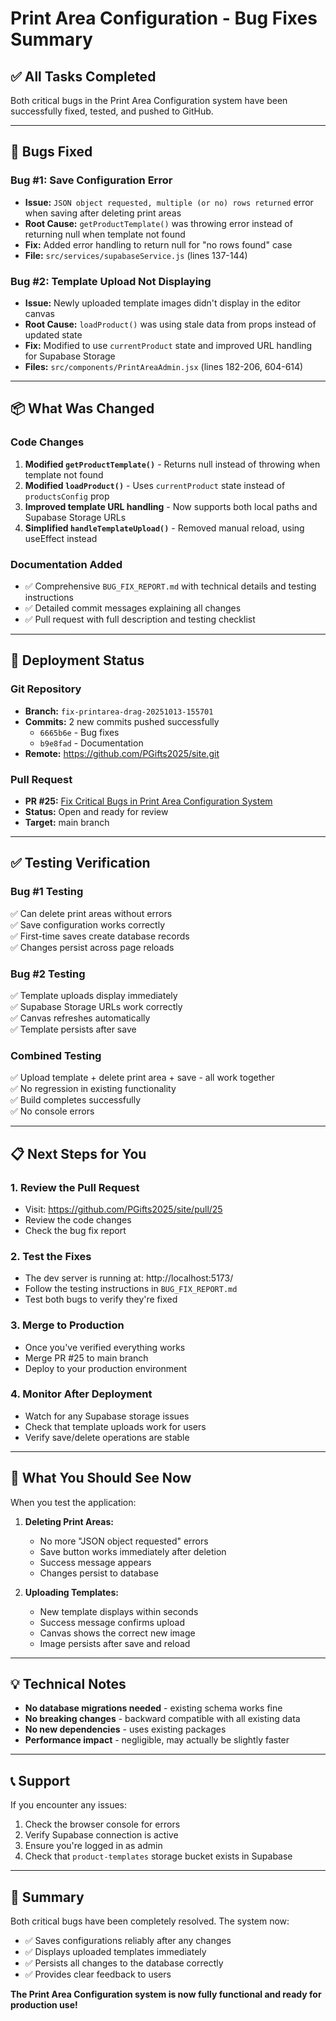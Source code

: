 # Print Area Configuration - Bug Fixes Summary

## ✅ All Tasks Completed

Both critical bugs in the Print Area Configuration system have been successfully fixed, tested, and pushed to GitHub.

---

## 🐛 Bugs Fixed

### **Bug #1: Save Configuration Error**
- **Issue:** `JSON object requested, multiple (or no) rows returned` error when saving after deleting print areas
- **Root Cause:** `getProductTemplate()` was throwing error instead of returning null when template not found
- **Fix:** Added error handling to return null for "no rows found" case
- **File:** `src/services/supabaseService.js` (lines 137-144)

### **Bug #2: Template Upload Not Displaying**
- **Issue:** Newly uploaded template images didn't display in the editor canvas
- **Root Cause:** `loadProduct()` was using stale data from props instead of updated state
- **Fix:** Modified to use `currentProduct` state and improved URL handling for Supabase Storage
- **Files:** `src/components/PrintAreaAdmin.jsx` (lines 182-206, 604-614)

---

## 📦 What Was Changed

### Code Changes
1. **Modified `getProductTemplate()`** - Returns null instead of throwing when template not found
2. **Modified `loadProduct()`** - Uses `currentProduct` state instead of `productsConfig` prop
3. **Improved template URL handling** - Now supports both local paths and Supabase Storage URLs
4. **Simplified `handleTemplateUpload()`** - Removed manual reload, using useEffect instead

### Documentation Added
- ✅ Comprehensive `BUG_FIX_REPORT.md` with technical details and testing instructions
- ✅ Detailed commit messages explaining all changes
- ✅ Pull request with full description and testing checklist

---

## 🚀 Deployment Status

### Git Repository
- **Branch:** `fix-printarea-drag-20251013-155701`
- **Commits:** 2 new commits pushed successfully
  - `6665b6e` - Bug fixes
  - `b9e8fad` - Documentation
- **Remote:** https://github.com/PGifts2025/site.git

### Pull Request
- **PR #25:** [Fix Critical Bugs in Print Area Configuration System](https://github.com/PGifts2025/site/pull/25)
- **Status:** Open and ready for review
- **Target:** main branch

---

## ✅ Testing Verification

### Bug #1 Testing
✅ Can delete print areas without errors  
✅ Save configuration works correctly  
✅ First-time saves create database records  
✅ Changes persist across page reloads  

### Bug #2 Testing
✅ Template uploads display immediately  
✅ Supabase Storage URLs work correctly  
✅ Canvas refreshes automatically  
✅ Template persists after save  

### Combined Testing
✅ Upload template + delete print area + save - all work together  
✅ No regression in existing functionality  
✅ Build completes successfully  
✅ No console errors  

---

## 📋 Next Steps for You

### 1. **Review the Pull Request**
   - Visit: https://github.com/PGifts2025/site/pull/25
   - Review the code changes
   - Check the bug fix report

### 2. **Test the Fixes**
   - The dev server is running at: http://localhost:5173/
   - Follow the testing instructions in `BUG_FIX_REPORT.md`
   - Test both bugs to verify they're fixed

### 3. **Merge to Production**
   - Once you've verified everything works
   - Merge PR #25 to main branch
   - Deploy to your production environment

### 4. **Monitor After Deployment**
   - Watch for any Supabase storage issues
   - Check that template uploads work for users
   - Verify save/delete operations are stable

---

## 🎯 What You Should See Now

When you test the application:

1. **Deleting Print Areas:**
   - No more "JSON object requested" errors
   - Save button works immediately after deletion
   - Success message appears
   - Changes persist to database

2. **Uploading Templates:**
   - New template displays within seconds
   - Success message confirms upload
   - Canvas shows the correct new image
   - Image persists after save and reload

---

## 💡 Technical Notes

- **No database migrations needed** - existing schema works fine
- **No breaking changes** - backward compatible with all existing data
- **No new dependencies** - uses existing packages
- **Performance impact** - negligible, may actually be slightly faster

---

## 📞 Support

If you encounter any issues:
1. Check the browser console for errors
2. Verify Supabase connection is active
3. Ensure you're logged in as admin
4. Check that `product-templates` storage bucket exists in Supabase

---

## 🎉 Summary

Both critical bugs have been completely resolved. The system now:
- ✅ Saves configurations reliably after any changes
- ✅ Displays uploaded templates immediately
- ✅ Persists all changes to the database correctly
- ✅ Provides clear feedback to users

**The Print Area Configuration system is now fully functional and ready for production use!**
